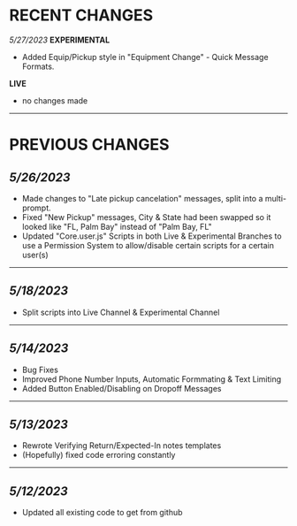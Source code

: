 # RECENT CHANGES

*5/27/2023*
**EXPERIMENTAL**
* Added Equip/Pickup style in "Equipment Change" - Quick Message Formats.

**LIVE**
- no changes made
----
# PREVIOUS CHANGES

## *5/26/2023*
* Made changes to "Late pickup cancelation" messages, split into a multi-prompt.
* Fixed "New Pickup" messages, City & State had been swapped so it looked like "FL, Palm Bay" instead of "Palm Bay, FL"
* Updated "Core.user.js" Scripts in both Live & Experimental Branches to use a Permission System to allow/disable certain scripts for a certain user(s)

----
## *5/18/2023*
* Split scripts into Live Channel & Experimental Channel

----
## *5/14/2023*
* Bug Fixes
* Improved Phone Number Inputs, Automatic Formmating & Text Limiting
* Added Button Enabled/Disabling on Dropoff Messages

----
## *5/13/2023*
* Rewrote Verifying Return/Expected-In notes templates
* (Hopefully) fixed code erroring constantly

----
## *5/12/2023*
* Updated all existing code to get from github

